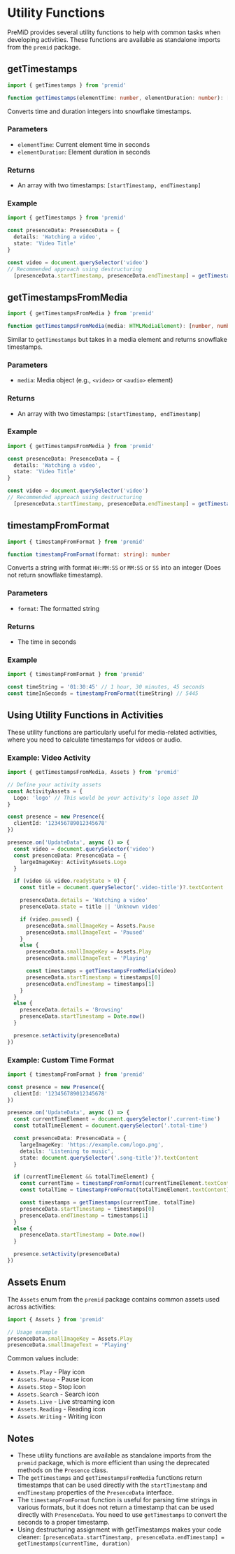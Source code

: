 # Utility Functions

PreMiD provides several utility functions to help with common tasks when developing activities. These functions are available as standalone imports from the `premid` package.

## getTimestamps

<!-- eslint-skip -->

```typescript
import { getTimestamps } from 'premid'

function getTimestamps(elementTime: number, elementDuration: number): [number, number]
```

Converts time and duration integers into snowflake timestamps.

### Parameters

- `elementTime`: Current element time in seconds
- `elementDuration`: Element duration in seconds

### Returns

- An array with two timestamps: `[startTimestamp, endTimestamp]`

### Example

<!-- eslint-skip -->

```typescript
import { getTimestamps } from 'premid'

const presenceData: PresenceData = {
  details: 'Watching a video',
  state: 'Video Title'
}

const video = document.querySelector('video')
// Recommended approach using destructuring
  [presenceData.startTimestamp, presenceData.endTimestamp] = getTimestamps(video.currentTime, video.duration)
```

## getTimestampsFromMedia

<!-- eslint-skip -->

```typescript
import { getTimestampsFromMedia } from 'premid'

function getTimestampsFromMedia(media: HTMLMediaElement): [number, number]
```

Similar to `getTimestamps` but takes in a media element and returns snowflake timestamps.

### Parameters

- `media`: Media object (e.g., `<video>` or `<audio>` element)

### Returns

- An array with two timestamps: `[startTimestamp, endTimestamp]`

### Example

<!-- eslint-skip -->

```typescript
import { getTimestampsFromMedia } from 'premid'

const presenceData: PresenceData = {
  details: 'Watching a video',
  state: 'Video Title'
}

const video = document.querySelector('video')
// Recommended approach using destructuring
  [presenceData.startTimestamp, presenceData.endTimestamp] = getTimestampsFromMedia(video)
```

## timestampFromFormat

<!-- eslint-skip -->

```typescript
import { timestampFromFormat } from 'premid'

function timestampFromFormat(format: string): number
```

Converts a string with format `HH:MM:SS` or `MM:SS` or `SS` into an integer (Does not return snowflake timestamp).

### Parameters

- `format`: The formatted string

### Returns

- The time in seconds

### Example

<!-- eslint-skip -->

```typescript
import { timestampFromFormat } from 'premid'

const timeString = '01:30:45' // 1 hour, 30 minutes, 45 seconds
const timeInSeconds = timestampFromFormat(timeString) // 5445
```

## Using Utility Functions in Activities

These utility functions are particularly useful for media-related activities, where you need to calculate timestamps for videos or audio.

### Example: Video Activity

<!-- eslint-skip -->

```typescript
import { getTimestampsFromMedia, Assets } from 'premid'

// Define your activity assets
const ActivityAssets = {
  Logo: 'logo' // This would be your activity's logo asset ID
}

const presence = new Presence({
  clientId: '123456789012345678'
})

presence.on('UpdateData', async () => {
  const video = document.querySelector('video')
  const presenceData: PresenceData = {
    largeImageKey: ActivityAssets.Logo
  }

  if (video && video.readyState > 0) {
    const title = document.querySelector('.video-title')?.textContent

    presenceData.details = 'Watching a video'
    presenceData.state = title || 'Unknown video'

    if (video.paused) {
      presenceData.smallImageKey = Assets.Pause
      presenceData.smallImageText = 'Paused'
    }
    else {
      presenceData.smallImageKey = Assets.Play
      presenceData.smallImageText = 'Playing'

      const timestamps = getTimestampsFromMedia(video)
      presenceData.startTimestamp = timestamps[0]
      presenceData.endTimestamp = timestamps[1]
    }
  }
  else {
    presenceData.details = 'Browsing'
    presenceData.startTimestamp = Date.now()
  }

  presence.setActivity(presenceData)
})
```

### Example: Custom Time Format

<!-- eslint-skip -->

```typescript
import { timestampFromFormat } from 'premid'

const presence = new Presence({
  clientId: '123456789012345678'
})

presence.on('UpdateData', async () => {
  const currentTimeElement = document.querySelector('.current-time')
  const totalTimeElement = document.querySelector('.total-time')

  const presenceData: PresenceData = {
    largeImageKey: 'https://example.com/logo.png',
    details: 'Listening to music',
    state: document.querySelector('.song-title')?.textContent
  }

  if (currentTimeElement && totalTimeElement) {
    const currentTime = timestampFromFormat(currentTimeElement.textContent)
    const totalTime = timestampFromFormat(totalTimeElement.textContent)

    const timestamps = getTimestamps(currentTime, totalTime)
    presenceData.startTimestamp = timestamps[0]
    presenceData.endTimestamp = timestamps[1]
  }
  else {
    presenceData.startTimestamp = Date.now()
  }

  presence.setActivity(presenceData)
})
```

## Assets Enum

The `Assets` enum from the `premid` package contains common assets used across activities:

<!-- eslint-skip -->

```typescript
import { Assets } from 'premid'

// Usage example
presenceData.smallImageKey = Assets.Play
presenceData.smallImageText = 'Playing'
```

Common values include:

- `Assets.Play` - Play icon
- `Assets.Pause` - Pause icon
- `Assets.Stop` - Stop icon
- `Assets.Search` - Search icon
- `Assets.Live` - Live streaming icon
- `Assets.Reading` - Reading icon
- `Assets.Writing` - Writing icon

## Notes

- These utility functions are available as standalone imports from the `premid` package, which is more efficient than using the deprecated methods on the `Presence` class.
- The `getTimestamps` and `getTimestampsFromMedia` functions return timestamps that can be used directly with the `startTimestamp` and `endTimestamp` properties of the `PresenceData` interface.
- The `timestampFromFormat` function is useful for parsing time strings in various formats, but it does not return a timestamp that can be used directly with `PresenceData`. You need to use `getTimestamps` to convert the seconds to a proper timestamp.
- Using destructuring assignment with getTimestamps makes your code cleaner: `[presenceData.startTimestamp, presenceData.endTimestamp] = getTimestamps(currentTime, duration)`
